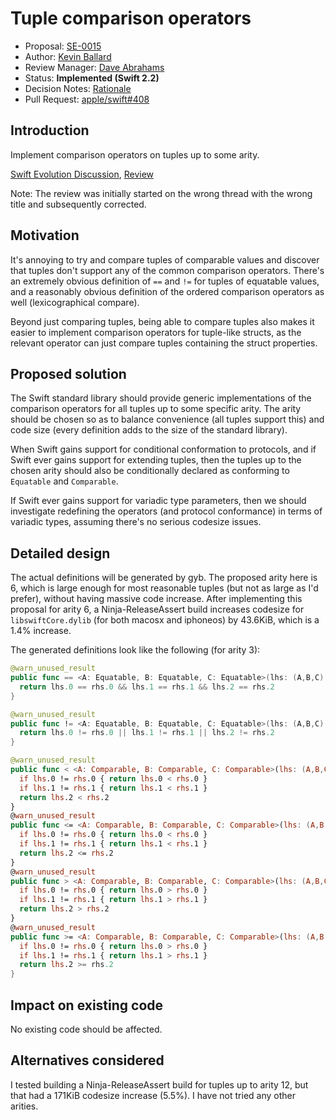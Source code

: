 # Tuple comparison operators

* Proposal: [SE-0015](0015-tuple-comparison-operators.md)
* Author: [Kevin Ballard](https://github.com/kballard)
* Review Manager: [Dave Abrahams](https://github.com/dabrahams)
* Status: **Implemented (Swift 2.2)**
* Decision Notes: [Rationale](https://lists.swift.org/pipermail/swift-evolution/Week-of-Mon-20151221/004423.html)
* Pull Request: [apple/swift#408](https://github.com/apple/swift/pull/408)

## Introduction

Implement comparison operators on tuples up to some arity.

[Swift Evolution Discussion](https://lists.swift.org/pipermail/swift-evolution/Week-of-Mon-20151207/000892.html), [Review](https://lists.swift.org/pipermail/swift-evolution/Week-of-Mon-20151221/003907.html)

Note: The review was initially started on the wrong thread with the wrong title and subsequently corrected.

## Motivation

It's annoying to try and compare tuples of comparable values and discover that
tuples don't support any of the common comparison operators. There's an
extremely obvious definition of `==` and `!=` for tuples of equatable values,
and a reasonably obvious definition of the ordered comparison operators as well
(lexicographical compare).

Beyond just comparing tuples, being able to compare tuples also makes it easier
to implement comparison operators for tuple-like structs, as the relevant
operator can just compare tuples containing the struct properties.

## Proposed solution

The Swift standard library should provide generic implementations of the
comparison operators for all tuples up to some specific arity. The arity should
be chosen so as to balance convenience (all tuples support this) and code size
(every definition adds to the size of the standard library).

When Swift gains support for conditional conformation to protocols, and if Swift
ever gains support for extending tuples, then the tuples up to the chosen arity
should also be conditionally declared as conforming to `Equatable` and
`Comparable`.

If Swift ever gains support for variadic type parameters, then we should
investigate redefining the operators (and protocol conformance) in terms of
variadic types, assuming there's no serious codesize issues.

## Detailed design

The actual definitions will be generated by gyb. The proposed arity here is 6,
which is large enough for most reasonable tuples (but not as large as I'd
prefer), without having massive code increase. After implementing this proposal
for arity 6, a Ninja-ReleaseAssert build increases codesize for
`libswiftCore.dylib` (for both macosx and iphoneos) by 43.6KiB, which is a
1.4% increase.

The generated definitions look like the following (for arity 3):

```swift
@warn_unused_result
public func == <A: Equatable, B: Equatable, C: Equatable>(lhs: (A,B,C), rhs: (A,B,C)) -> Bool {
  return lhs.0 == rhs.0 && lhs.1 == rhs.1 && lhs.2 == rhs.2
}

@warn_unused_result
public func != <A: Equatable, B: Equatable, C: Equatable>(lhs: (A,B,C), rhs: (A,B,C)) -> Bool {
  return lhs.0 != rhs.0 || lhs.1 != rhs.1 || lhs.2 != rhs.2
}

@warn_unused_result
public func < <A: Comparable, B: Comparable, C: Comparable>(lhs: (A,B,C), rhs: (A,B,C)) -> Bool {
  if lhs.0 != rhs.0 { return lhs.0 < rhs.0 }
  if lhs.1 != rhs.1 { return lhs.1 < rhs.1 }
  return lhs.2 < rhs.2
}
@warn_unused_result
public func <= <A: Comparable, B: Comparable, C: Comparable>(lhs: (A,B,C), rhs: (A,B,C)) -> Bool {
  if lhs.0 != rhs.0 { return lhs.0 < rhs.0 }
  if lhs.1 != rhs.1 { return lhs.1 < rhs.1 }
  return lhs.2 <= rhs.2
}
@warn_unused_result
public func > <A: Comparable, B: Comparable, C: Comparable>(lhs: (A,B,C), rhs: (A,B,C)) -> Bool {
  if lhs.0 != rhs.0 { return lhs.0 > rhs.0 }
  if lhs.1 != rhs.1 { return lhs.1 > rhs.1 }
  return lhs.2 > rhs.2
}
@warn_unused_result
public func >= <A: Comparable, B: Comparable, C: Comparable>(lhs: (A,B,C), rhs: (A,B,C)) -> Bool {
  if lhs.0 != rhs.0 { return lhs.0 > rhs.0 }
  if lhs.1 != rhs.1 { return lhs.1 > rhs.1 }
  return lhs.2 >= rhs.2
}
```

## Impact on existing code

No existing code should be affected.

## Alternatives considered

I tested building a Ninja-ReleaseAssert build for tuples up to arity 12, but
that had a 171KiB codesize increase (5.5%). I have not tried any other arities.
